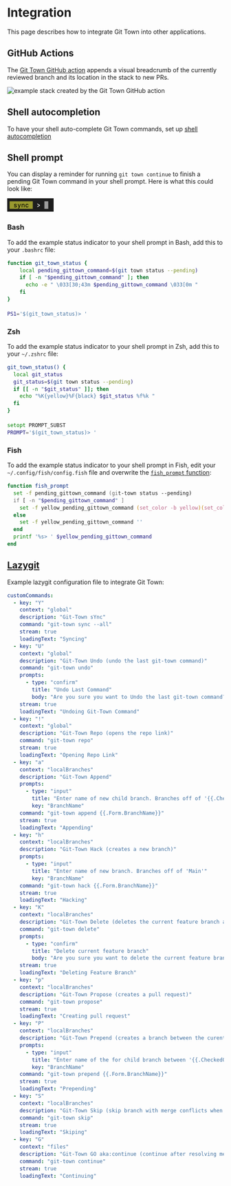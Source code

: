 # Integration

This page describes how to integrate Git Town into other applications.

## GitHub Actions

The
[Git Town GitHub action](https://github.com/marketplace/actions/git-town-github-action)
appends a visual breadcrumb of the currently reviewed branch and its location in
the stack to new PRs.

![example stack created by the Git Town GitHub action](https://raw.githubusercontent.com/git-town/action/main/docs/example-visualization.png)

## Shell autocompletion

To have your shell auto-complete Git Town commands, set up
[shell autocompletion](commands/completions.md)

## Shell prompt

You can display a reminder for running `git town continue` to finish a pending
Git Town command in your shell prompt. Here is what this could look like:

<img width="108" height="31" src="shell_prompt_example.gif">

### Bash

To add the example status indicator to your shell prompt in Bash, add this to
your `.bashrc` file:

```bash
function git_town_status {
    local pending_gittown_command=$(git town status --pending)
    if [ -n "$pending_gittown_command" ]; then
      echo -e " \033[30;43m $pending_gittown_command \033[0m "
    fi
}

PS1='$(git_town_status)> '
```

### Zsh

To add the example status indicator to your shell prompt in Zsh, add this to
your `~/.zshrc` file:

```zsh
git_town_status() {
  local git_status
  git_status=$(git town status --pending)
  if [[ -n "$git_status" ]]; then
    echo "%K{yellow}%F{black} $git_status %f%k "
  fi
}

setopt PROMPT_SUBST
PROMPT='$(git_town_status)> '
```

### Fish

To add the example status indicator to your shell prompt in Fish, edit your
`~/.config/fish/config.fish` file and overwrite the
[`fish_prompt` function](https://fishshell.com/docs/current/cmds/fish_prompt.html):

```zsh
function fish_prompt
  set -f pending_gittown_command (git-town status --pending)
  if [ -n "$pending_gittown_command" ]
    set -f yellow_pending_gittown_command (set_color -b yellow)(set_color black)(echo " $pending_gittown_command ")(set_color normal)' '
  else
    set -f yellow_pending_gittown_command ''
  end
  printf '%s> ' $yellow_pending_gittown_command
end
```

## [Lazygit](https://github.com/jesseduffield/lazygit)

Example lazygit configuration file to integrate Git Town:

```yml
customCommands:
  - key: "Y"
    context: "global"
    description: "Git-Town sYnc"
    command: "git-town sync --all"
    stream: true
    loadingText: "Syncing"
  - key: "U"
    context: "global"
    description: "Git-Town Undo (undo the last git-town command)"
    command: "git-town undo"
    prompts:
      - type: "confirm"
        title: "Undo Last Command"
        body: "Are you sure you want to Undo the last git-town command?"
    stream: true
    loadingText: "Undoing Git-Town Command"
  - key: "!"
    context: "global"
    description: "Git-Town Repo (opens the repo link)"
    command: "git-town repo"
    stream: true
    loadingText: "Opening Repo Link"
  - key: "a"
    context: "localBranches"
    description: "Git-Town Append"
    prompts:
      - type: "input"
        title: "Enter name of new child branch. Branches off of '{{.CheckedOutBranch.Name}}'"
        key: "BranchName"
    command: "git-town append {{.Form.BranchName}}"
    stream: true
    loadingText: "Appending"
  - key: "h"
    context: "localBranches"
    description: "Git-Town Hack (creates a new branch)"
    prompts:
      - type: "input"
        title: "Enter name of new branch. Branches off of 'Main'"
        key: "BranchName"
    command: "git-town hack {{.Form.BranchName}}"
    stream: true
    loadingText: "Hacking"
  - key: "K"
    context: "localBranches"
    description: "Git-Town Delete (deletes the current feature branch and sYnc)"
    command: "git-town delete"
    prompts:
      - type: "confirm"
        title: "Delete current feature branch"
        body: "Are you sure you want to delete the current feature branch?"
    stream: true
    loadingText: "Deleting Feature Branch"
  - key: "p"
    context: "localBranches"
    description: "Git-Town Propose (creates a pull request)"
    command: "git-town propose"
    stream: true
    loadingText: "Creating pull request"
  - key: "P"
    context: "localBranches"
    description: "Git-Town Prepend (creates a branch between the curent branch and its parent)"
    prompts:
      - type: "input"
        title: "Enter name of the for child branch between '{{.CheckedOutBranch.Name}}' and its parent"
        key: "BranchName"
    command: "git-town prepend {{.Form.BranchName}}"
    stream: true
    loadingText: "Prepending"
  - key: "S"
    context: "localBranches"
    description: "Git-Town Skip (skip branch with merge conflicts when syncing)"
    command: "git-town skip"
    stream: true
    loadingText: "Skiping"
  - key: "G"
    context: "files"
    description: "Git-Town GO aka:continue (continue after resolving merge conflicts)"
    command: "git-town continue"
    stream: true
    loadingText: "Continuing"
```
